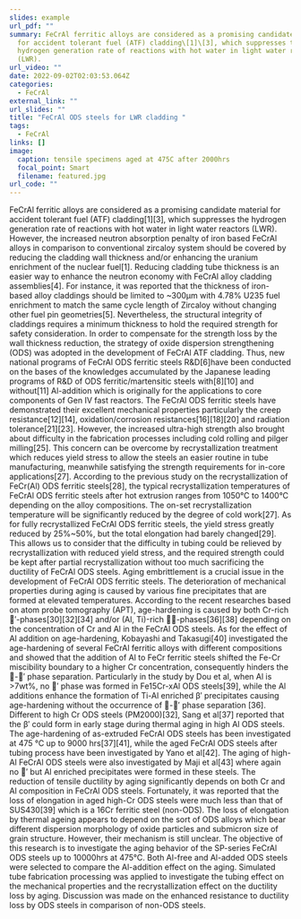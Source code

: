 ```yaml
---
slides: example
url_pdf: ""
summary: FeCrAl ferritic alloys are considered as a promising candidate material
  for accident tolerant fuel (ATF) cladding\[1]\[3], which suppresses the
  hydrogen generation rate of reactions with hot water in light water reactors
  (LWR).
url_video: ""
date: 2022-09-02T02:03:53.064Z
categories:
  - FeCrAl
external_link: ""
url_slides: ""
title: "FeCrAl ODS steels for LWR cladding "
tags:
  - FeCrAl
links: []
image:
  caption: tensile specimens aged at 475C after 2000hrs
  focal_point: Smart
  filename: featured.jpg
url_code: ""
---
```

FeCrAl ferritic alloys are considered as a promising candidate material for accident tolerant fuel (ATF) cladding\[1]\[3], which suppresses the hydrogen generation rate of reactions with hot water in light water reactors (LWR). However, the increased neutron absorption penalty of iron based FeCrAl alloys in comparison to conventional zircaloy system should be covered by reducing the cladding wall thickness and/or enhancing the uranium enrichment of the nuclear fuel\[1]. Reducing cladding tube thickness is an easier way to enhance the neutron economy with FeCrAl alloy cladding assemblies\[4]. For instance, it was reported that the thickness of iron-based alloy claddings should be limited to \~300μm with 4.78% U235 fuel enrichment to match the same cycle length of Zircaloy without changing other fuel pin geometries\[5]. 
Nevertheless, the structural integrity of claddings requires a minimum thickness to hold the required strength for safety consideration. In order to compensate for the strength loss by the wall thickness reduction, the strategy of oxide dispersion strengthening (ODS) was adopted in the development of FeCrAl ATF cladding. Thus, new national programs of FeCrAl ODS ferritic steels R&D\[6]have been conducted on the bases of the knowledges accumulated by the Japanese leading programs of R&D of ODS ferritic/martensitic steels with\[8]\[10] and without\[11] Al-addition which is originally for the applications to core components of Gen IV fast reactors. 
The FeCrAl ODS ferritic steels have demonstrated their excellent mechanical properties particularly the creep resistance\[12]\[14], oxidation/corrosion resistances\[16]\[18]\[20] and radiation tolerance\[21]\[23]. However, the increased ultra-high strength also brought about difficulty in the fabrication processes including cold rolling and pilger milling\[25]. This concern can be overcome by recrystallization treatment which reduces yield stress to allow the steels an easier routine in tube manufacturing, meanwhile satisfying the strength requirements for in-core applications\[27]. According to the previous study on the recrystallization of FeCr(Al) ODS ferritic steels\[28], the typical recrystallization temperatures of FeCrAl ODS ferritic steels after hot extrusion ranges from 1050°C to 1400°C depending on the alloy compositions. The on-set recrystallization temperature will be significantly reduced by the degree of cold work\[27]. As for fully recrystallized FeCrAl ODS ferritic steels, the yield stress greatly reduced by 25%\~50%, but the total elongation had barely changed\[29]. This allows us to consider that the difficulty in tubing could be relieved by recrystallization with reduced yield stress, and the required strength could be kept after partial recrystallization without too much sacrificing the ductility of FeCrAl ODS steels.
Aging embrittlement is a crucial issue in the development of FeCrAl ODS ferritic steels. The deterioration of mechanical properties during aging is caused by various fine precipitates that are formed at elevated temperatures. According to the recent researches based on atom probe tomography (APT), age-hardening is caused by both Cr-rich ′-phases\[30]\[32]\[34] and/or (Al, Ti)-rich -phases\[36]\[38] depending on the concentration of Cr and Al in the FeCrAl ODS steels. As for the effect of Al addition on age-hardening, Kobayashi and Takasugi\[40] investigated the age-hardening of several FeCrAl ferritic alloys with different compositions and showed that the addition of Al to FeCr ferritic steels shifted the Fe-Cr miscibility boundary to a higher Cr concentration, consequently hinders the -′ phase separation. Particularly in the study by Dou et al, when Al is >7wt%, no ′ phase was formed in Fe15Cr-xAl ODS steels\[39], while the Al additions enhance the formation of Ti-Al enriched β′ precipitates causing age-hardening without the occurrence of -′ phase separation \[36]. Different to high Cr ODS steels (PM2000)\[32], Sang et al\[37] reported that the β′ could form in early stage during thermal aging in high Al ODS steels. The age-hardening of as-extruded FeCrAl ODS steels has been investigated at 475 °C up to 9000 hrs\[37]\[41], while the aged FeCrAl ODS steels after tubing process have been investigated by Yano et al\[42]. The aging of high-Al FeCrAl ODS steels were also investigated by Maji et al\[43] where again no ′ but Al enriched precipitates were formed in these steels. The reduction of tensile ductility by aging significantly depends on both Cr and Al composition in FeCrAl ODS steels. Fortunately, it was reported that the loss of elongation in aged high-Cr ODS steels were much less than that of SUS430\[39] which is a 16Cr ferritic steel (non-ODS). The loss of elongation by thermal ageing appears to depend on the sort of ODS alloys which bear different dispersion morphology of oxide particles and submicron size of grain structure. However, their mechanism is still unclear. 
The objective of this research is to investigate the aging behavior of the SP-series FeCrAl ODS steels up to 10000hrs at 475°C. Both Al-free and Al-added ODS steels were selected to compare the Al-addition effect on the aging.  Simulated tube fabrication processing was applied to investigate the tubing effect on the mechanical properties and the recrystallization effect on the ductility loss by aging. Discussion was made on the enhanced resistance to ductility loss by ODS steels in comparison of non-ODS steels.